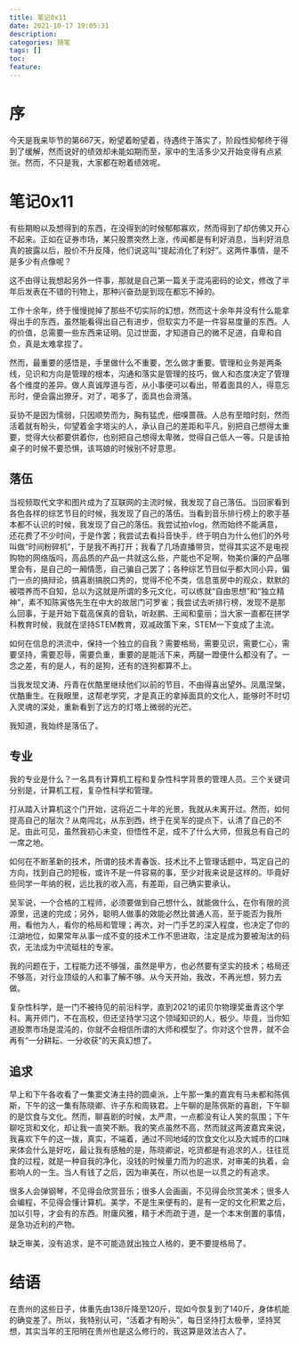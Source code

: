 ```yaml
---
title: 笔记0x11
date: 2021-10-17 19:05:31
description: 
categories: 随笔
tags: [] 
toc: 
feature: 
---
```


# 序
今天是我来毕节的第667天，盼望着盼望着，待遇终于落实了，阶段性抑郁终于得到了缓解，然而说好的绩效却未能如期而至，家中的生活多少又开始变得有点紧张。然而，不只是我，大家都在盼着绩效呢。

<!-- more -->

# 笔记0x11

有些期盼以及想得到的东西，在没得到的时候郁郁寡欢，然而得到了却仿佛又开心不起来。正如在证券市场，某只股票突然上涨，传闻都是有利好消息，当利好消息真的披露以后，股价不升反降，他们说这叫“提起消化了利好”。这两件事情，是不是多少有点像呢？

这不由得让我想起另外一件事，那就是自己第一篇关于混沌密码的论文，修改了半年后发表在不错的刊物上，那种兴奋劲是到现在都忘不掉的。

工作十余年，终于慢慢抛掉了那些不切实际的幻想，然而这十余年并没有什么能拿得出手的东西，虽然能看得出自己有进步，但软实力不是一件容易度量的东西。人的价值，总需要一些东西来证明。见过世面，才知道自己的微不足道，自卑和自负，真是太难拿捏了。

然而，最重要的感悟是，手里做什么不重要，怎么做才重要。管理和业务是两条线，见识和方向是管理的根本，沟通和落实是管理的技巧，做人和态度决定了管理各个维度的差异。做人真诚厚道与否，从小事便可以看出，带着面具的人，得意忘形时，便会露出獠牙。对了，喝多了，面具也会滑落。

妥协不是因为懦弱，只因顺势而为，胸有猛虎，细嗅蔷薇。人总有至暗时刻，然而活着就有盼头，仰望着金字塔尖的人，承认自己的差距和平凡，别把自己想得太重要，觉得大伙都要供着你，也别把自己想得太卑微，觉得自己低人一等。只是该拍桌子的时候不要恐惧，该骂娘的时候别不好意思。



## 落伍

当视频取代文字和图片成为了互联网的主流时候，我发现了自己落伍。当回家看到各色各样的综艺节目的时候，我发现了自己的落伍。当看到音乐排行榜上的歌手基本都不认识的时候，我发现了自己的落伍。我尝试拍vlog，然而始终不能满意，还花费了不少时间，于是作罢；我尝试去看抖音快手，终于明白为什么他们的外号叫做“时间粉碎机”，于是我不再打开；我看了几场直播带货，觉得其实这不是电视购物的网络版吗，高品质的产品一共就这么些，产能也不足啊，物美价廉的产品哪里会有，是自己的一厢情愿，自己骗自己罢了；各种综艺节目似乎都大同小异，偏门一点的搞辩论，搞喜剧搞脱口秀的，觉得不伦不类，信息茧房中的观众，默默的被喂养而不自知，总以为这就是所谓的多元文化，可以练就“自由思想”和“独立精神”，素不知陈寅恪先生在中大的故居门可罗雀；我尝试去听排行榜，发现不是那么回事，于是开始下载高保真的音轨，听赵鹏、王闻和童丽；当大家一直都在拼学科教育时候，我就在坚持STEM教育，双减政策下来，STEM一下变成了主流。

如何在信息的洪流中，保持一个独立的自我？需要格局，需要见识，需要仁心，需要坚持，需要忍辱，需要负重，重要的是能活下来，两腿一蹬便什么都没有了。一念之差，有的是人，有的是狗，还有的连狗都算不上。

当我发现文涛、丹青在优酷里继续他们以前的节目，不由得喜出望外。凤凰涅槃，优酷重生。在我眼里，这帮老学究，才是真正的拿掉面具的文化人，能够时不时切入灵魂的深处，重新看到了远方的灯塔上微弱的光芒。

我知道，我始终是落伍了。



## 专业

我的专业是什么？一名具有计算机工程和复杂性科学背景的管理人员。三个关键词分别是，计算机工程，复杂性科学和管理。

打从踏入计算机这个门开始，这将近二十年的光景，我就从未离开过。然而，如何提高自己的层次？从南闯北，从东到西，终于在吴军的提点下，认清了自己的不足。由此可见，虽然我初心未变，但悟性不足，成不了什么大师，但我总有自己的一席之地。

如何在不断革新的技术，所谓的技术青春饭、技术比不上管理话题中，笃定自己的方向，找到自己的短板，或许不是一件容易的事，至少对我来说是这样的。毕竟好些同学一年纳的税，远比我的收入高，有差距，自己确实要承认。

吴军说，一个合格的工程师，必须要做到自己想什么，就能做什么，在你有限的资源里，迅速的完成；另外，聪明人做事的效能必然比普通人高，至于能否为我所用，看他为人，看你的格局和管理；再次，对一门手艺的深入程度，也决定了你的江湖地位，如果常年从事一成不变的技术工作不思进取，注定是成为要被淘汰的码农，无法成为中流砥柱的专家。

我的问题在于，工程能力还不够强，虽然是甲方，也必然要有坚实的技术；格局还不够高，对行业顶级的人和事了解不够。从今天开始，我改，不再光想，努力去做。

复杂性科学，是一门不被待见的前沿科学，直到2021的诺贝尔物理奖垂青这个学科。离开师门，不在高校，但还坚持学习这个领域知识的人，极少。毕竟，当你知道股票市场是混沌的，你就不会相信所谓的大师和模型了。你对这个世界，就不会再有“一分耕耘、一分收获”的天真幻想了。

## 追求

早上和下午各收看了一集窦文涛主持的圆桌派，上午那一集的嘉宾有马未都和陈佩斯，下午的这一集有陈晓卿、许子东和周轶君。上午聊的是陈佩斯的喜剧，下午聊的是饮食与文化。然而，聊喜剧的时候，太严肃，一点都没有让人笑的氛围；下午聊吃货和文化，却让我一直笑不断。我的笑点虽然不高，然而就这两波嘉宾来说，我喜欢下午的这一拨，真实，不端着，通过不同地域的饮食文化以及大城市的口味来体会什么是好吃，最让我有感触的是，陈晓卿说，吃货都是有追求的人，往往觅食的过程，就是一种自我的净化，没钱的时候量力而为的追求，对审美的执着，会影响人的一生。当人有钱了之后，因为审美在，所以也是一以贯之的有追求。

很多人会弹钢琴，不见得会欣赏音乐；很多人会画画，不见得会欣赏美术；很多人会编程，不见得会懂计算机。美学，不是生来便有的，是有一定的文化积累之后，加以引导，才会有的东西。附庸风雅，精于术而疏于道，是一个本末倒置的事情，是急功近利的产物。

缺乏审美，没有追求，是不可能造就出独立人格的，更不要提格局了。

# 结语

在贵州的这些日子，体重先由138斤降至120斤，现如今恢复到了140斤，身体机能的确变差了。所以，我特别认可，“活着才有盼头”，每日坚持打太极拳，坚持冥想，其实当年的王阳明在贵州也是这么修行的，我这算是效法古人了。